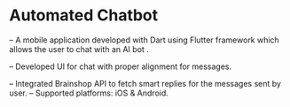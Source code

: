 # Automated Chatbot

– A mobile application developed with Dart using Flutter framework which allows the user to chat with an AI bot .

– Developed UI for chat with proper alignment for messages.

– Integrated Brainshop API to fetch smart replies for the messages sent by user. – Supported platforms: iOS & Android.
